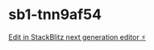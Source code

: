 # sb1-tnn9af54

[Edit in StackBlitz next generation editor ⚡️](https://stackblitz.com/~/github.com/naimeshparikh/sb1-tnn9af54)
